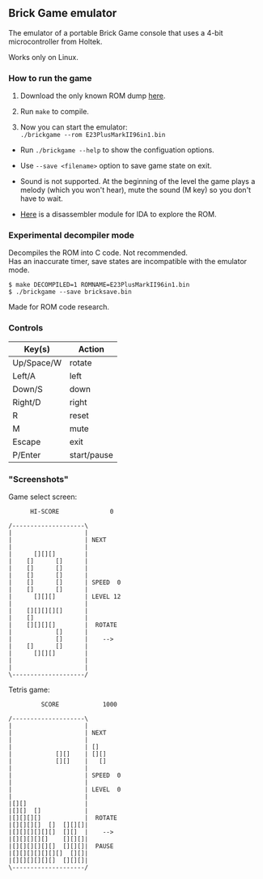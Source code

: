 ## Brick Game emulator

The emulator of a portable Brick Game console that uses a 4-bit microcontroller from Holtek.

Works only on Linux.

### How to run the game

1. Download the only known ROM dump [here](https://github.com/azya52/BrickEmuPy/blob/main/assets/E23PlusMarkII96in1.bin).

2. Run `make` to compile.

3. Now you can start the emulator:  
`./brickgame --rom E23PlusMarkII96in1.bin`

* Run `./brickgame --help` to show the configuation options.

* Use `--save <filename>` option to save game state on exit.

* Sound is not supported. At the beginning of the level the game plays a melody (which you won't hear), mute the sound (M key) so you don't have to wait.

* [Here](https://github.com/ilyakurdyukov/ida-holtek-4bit) is a disassembler module for IDA to explore the ROM.

### Experimental decompiler mode

Decompiles the ROM into C code. Not recommended.  
Has an inaccurate timer, save states are incompatible with the emulator mode.

```
$ make DECOMPILED=1 ROMNAME=E23PlusMarkII96in1.bin
$ ./brickgame --save bricksave.bin
```

Made for ROM code research.

### Controls

| Key(s)           | Action             |
|------------------|--------------------|
| Up/Space/W       | rotate             |
| Left/A           | left               |
| Down/S           | down               |
| Right/D          | right              |
| R                | reset              |
| M                | mute               |
| Escape           | exit               |
| P/Enter          | start/pause        |

### "Screenshots"

Game select screen:
```
      HI-SCORE              0

/--------------------\
|                    |
|                    | NEXT
|                    |
|      [][][]        |
|    []      []      |
|    []      []      |
|    []      []      |
|    []      []      | SPEED  0
|    []      []      |
|      [][][]        | LEVEL 12
|                    |
|    [][][][][]      |
|    []              |
|    [][][][]        |  ROTATE
|            []      |
|            []      |    -->
|    []      []      |
|      [][][]        |
|                    |
|                    |
\--------------------/
```

Tetris game:
```
         SCORE            1000

/--------------------\
|                    |
|                    | NEXT
|                    |
|                    | []
|            [][]    | [][]
|            [][]    |   []
|                    |
|                    | SPEED  0
|                    |
|                    | LEVEL  0
|                    |
|[][]                |
|[][]  []            |
|[][][][]            |  ROTATE
|[][][][]  []  [][][]|
|[][][][][][]  [][]  |    -->
|[][][][][]    [][][]|
|[][][][][][]  [][][]|  PAUSE
|[][][][][][][]  [][]|
|[][][][][][]  [][][]|
\--------------------/
```

